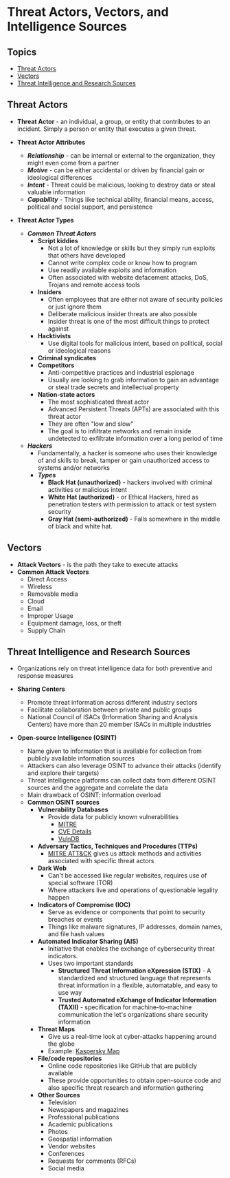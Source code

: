 <!-- omit in toc -->
# Threat Actors, Vectors, and Intelligence Sources

<!-- omit in toc -->
## Topics

- [Threat Actors](#threat-actors)
- [Vectors](#vectors)
- [Threat Intelligence and Research Sources](#threat-intelligence-and-research-sources)


## Threat Actors

- **Threat Actor** - an individual, a group, or entity that contributes to an incident. Simply a person or entity that executes a given threat.

- **Threat Actor Attributes**
  - ***Relationship*** - can be internal or external to the organization, they might even come from a partner
  - ***Motive*** - can be either accidental or driven by financial gain or ideological differences
  - ***Intent*** - Threat could be malicious, looking to destroy data or steal valuable information
  - ***Capability*** - Things like technical ability, financial means, access, political and social support, and persistence

- **Threat Actor Types**
  - ***Common Threat Actors***
    - **Script kiddies**
      - Not a lot of knowledge or skills but they simply run exploits that others have developed
      - Cannot write complex code or know how to program
      - Use readily available exploits and information
      - Often associated with website defacement attacks, DoS, Trojans and remote access tools
    - **Insiders**
      - Often employees that are either not aware of security policies or just ignore them
      - Deliberate malicious insider threats are also possible
      - Insider threat is one of the most difficult things to protect against
    - **Hacktivists**
      - Use digital tools for malicious intent, based on political, social or ideological reasons
    - **Criminal syndicates**
    - **Competitors**
      - Anti-competitive practices and industrial espionage
      - Usually are looking to grab information to gain an advantage or steal trade secrets and intellectual property
    - **Nation-state actors**
      - The most sophisticated threat actor
      - Advanced Persistent Threats (APTs) are associated with this threat actor
      - They are often "low and slow"
      - The goal is to infiltrate networks and remain inside undetected to exfiltrate information over a long period of time
  - ***Hackers***
    - Fundamentally, a hacker is someone who uses their knowledge of and skills to break, tamper or gain unauthorized access to systems and/or networks
    - ***Types***
      - **Black Hat (unauthorized)** - hackers involved with criminal activities or malicious intent
      - **White Hat (authorized)** - or Ethical Hackers, hired as penetration testers with permission to attack or test system security
      - **Gray Hat (semi-authorized)** - Falls somewhere in the middle of black and white hat.

## Vectors

- **Attack Vectors** - is the path they take to execute attacks
- **Common Attack Vectors**
  - Direct Access
  - Wireless
  - Removable media
  - Cloud
  - Email
  - Improper Usage
  - Equipment damage, loss, or theft
  - Supply Chain

## Threat Intelligence and Research Sources

- Organizations rely on threat intelligence data for both preventive and response measures
- **Sharing Centers**
  - Promote threat information across different industry sectors
  - Facilitate collaboration between private and public groups
  - National Council of ISACs (Information Sharing and Analysis Centers) have more than 20 member ISACs in multiple industries
  
- **Open-source Intelligence (OSINT)**
  - Name given to information that is available for collection from publicly available information sources
  - Attackers can also leverage OSINT to advance their attacks (identify and explore their targets)
  - Threat intelligence platforms can collect data from different OSINT sources and the aggregate and correlate the data
  - Main drawback of OSINT: information overload
  - **Common OSINT sources**
    - **Vulnerability Databases**
      - Provide data for publicly known vulnerabilities
        - [MITRE](https://cve.mitre.org/)
        - [CVE Details](https://cvedetails.com/)
        - [VulnDB](https://vulndb.cyberriskanalytics.com/)
    - **Adversary Tactics, Techniques and Procedures (TTPs)**
      - [MITRE ATT&CK](https://attack.mitre.org/) gives us attack methods and activities associated with specific threat actors
    - **Dark Web**
      - Can't be accessed like regular websites, requires use of special software (TOR)
      - Where attackers live and operations of questionable legality happen
    - **Indicators of Compromise (IOC)**
      - Serve as evidence or components that point to security breaches or events
      - Things like malware signatures, IP addresses, domain names, and file hash values
    - **Automated Indicator Sharing (AIS)**
      - Initiative that enables the exchange of cybersecurity threat indicators. 
      - Uses two important standards
        - **Structured Threat Information eXpression (STIX)** - A standardized and structured language that represents threat information in a flexible, automatable, and easy to use way
        - **Trusted Automated eXchange of Indicator Information (TAXII)** - specification for machine-to-machine communication the let's organizations share security information
    - **Threat Maps**
      - Give us a real-time look at cyber-attacks happening around the globe
      - Example: [Kaspersky Map](https://cybermap.kaspersky.com/)
    - **File/code repositories**
      - Online code repositories like GitHub that are publicly available
      - These provide opportunities to obtain open-source code and also specific threat research and information gathering
    - **Other Sources**
      - Television
      - Newspapers and magazines
      - Professional publications
      - Academic publications
      - Photos
      - Geospatial information
      - Vendor websites
      - Conferences
      - Requests for comments (RFCs)
      - Social media
